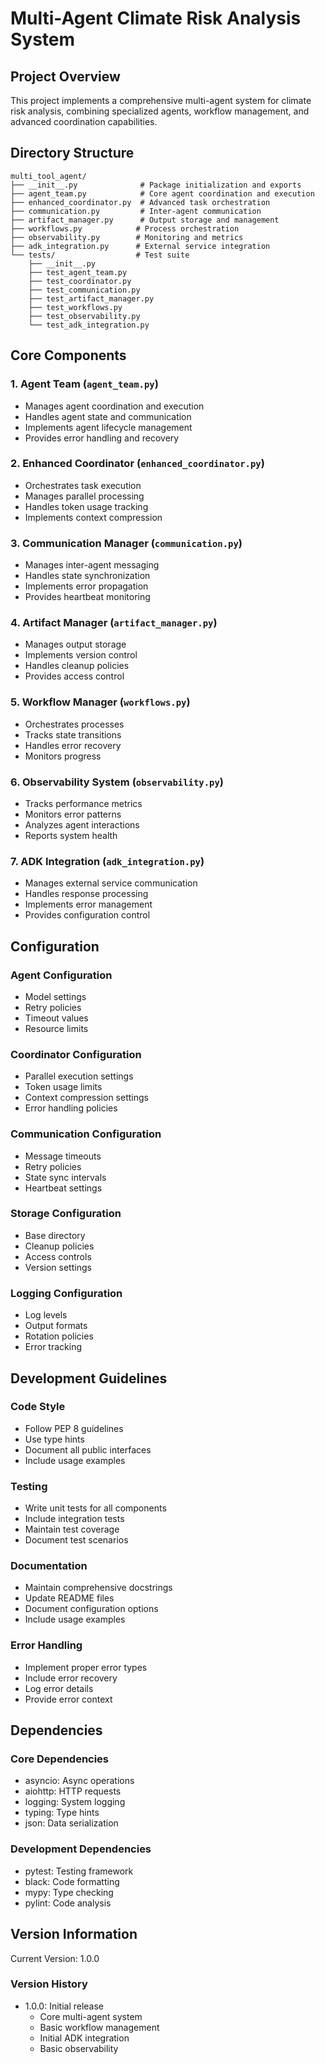 # Multi-Agent Climate Risk Analysis System

## Project Overview

This project implements a comprehensive multi-agent system for climate risk analysis, combining specialized agents, workflow management, and advanced coordination capabilities.

## Directory Structure

```
multi_tool_agent/
├── __init__.py              # Package initialization and exports
├── agent_team.py            # Core agent coordination and execution
├── enhanced_coordinator.py  # Advanced task orchestration
├── communication.py         # Inter-agent communication
├── artifact_manager.py      # Output storage and management
├── workflows.py            # Process orchestration
├── observability.py        # Monitoring and metrics
├── adk_integration.py      # External service integration
└── tests/                  # Test suite
    ├── __init__.py
    ├── test_agent_team.py
    ├── test_coordinator.py
    ├── test_communication.py
    ├── test_artifact_manager.py
    ├── test_workflows.py
    ├── test_observability.py
    └── test_adk_integration.py
```

## Core Components

### 1. Agent Team (`agent_team.py`)
- Manages agent coordination and execution
- Handles agent state and communication
- Implements agent lifecycle management
- Provides error handling and recovery

### 2. Enhanced Coordinator (`enhanced_coordinator.py`)
- Orchestrates task execution
- Manages parallel processing
- Handles token usage tracking
- Implements context compression

### 3. Communication Manager (`communication.py`)
- Manages inter-agent messaging
- Handles state synchronization
- Implements error propagation
- Provides heartbeat monitoring

### 4. Artifact Manager (`artifact_manager.py`)
- Manages output storage
- Implements version control
- Handles cleanup policies
- Provides access control

### 5. Workflow Manager (`workflows.py`)
- Orchestrates processes
- Tracks state transitions
- Handles error recovery
- Monitors progress

### 6. Observability System (`observability.py`)
- Tracks performance metrics
- Monitors error patterns
- Analyzes agent interactions
- Reports system health

### 7. ADK Integration (`adk_integration.py`)
- Manages external service communication
- Handles response processing
- Implements error management
- Provides configuration control

## Configuration

### Agent Configuration
- Model settings
- Retry policies
- Timeout values
- Resource limits

### Coordinator Configuration
- Parallel execution settings
- Token usage limits
- Context compression settings
- Error handling policies

### Communication Configuration
- Message timeouts
- Retry policies
- State sync intervals
- Heartbeat settings

### Storage Configuration
- Base directory
- Cleanup policies
- Access controls
- Version settings

### Logging Configuration
- Log levels
- Output formats
- Rotation policies
- Error tracking

## Development Guidelines

### Code Style
- Follow PEP 8 guidelines
- Use type hints
- Document all public interfaces
- Include usage examples

### Testing
- Write unit tests for all components
- Include integration tests
- Maintain test coverage
- Document test scenarios

### Documentation
- Maintain comprehensive docstrings
- Update README files
- Document configuration options
- Include usage examples

### Error Handling
- Implement proper error types
- Include error recovery
- Log error details
- Provide error context

## Dependencies

### Core Dependencies
- asyncio: Async operations
- aiohttp: HTTP requests
- logging: System logging
- typing: Type hints
- json: Data serialization

### Development Dependencies
- pytest: Testing framework
- black: Code formatting
- mypy: Type checking
- pylint: Code analysis

## Version Information

Current Version: 1.0.0

### Version History
- 1.0.0: Initial release
  - Core multi-agent system
  - Basic workflow management
  - Initial ADK integration
  - Basic observability 
